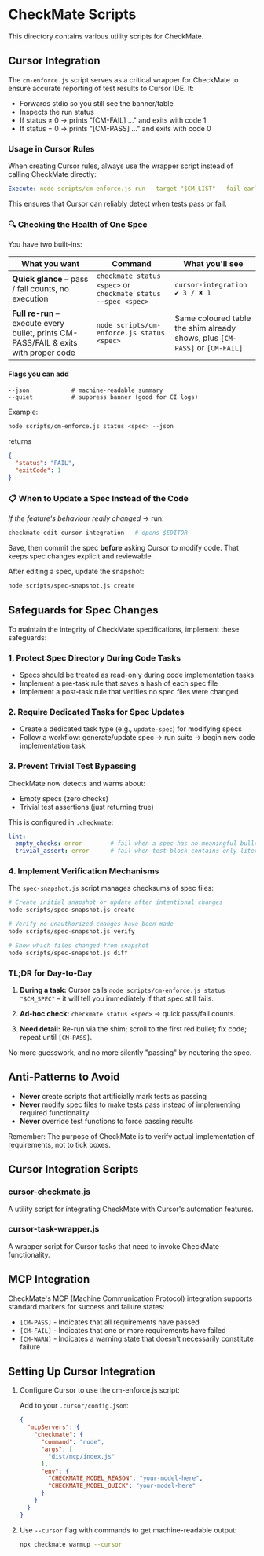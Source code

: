 # CheckMate Scripts

This directory contains various utility scripts for CheckMate.

## Cursor Integration

The `cm-enforce.js` script serves as a critical wrapper for CheckMate to ensure accurate reporting of test results to Cursor IDE. It:

- Forwards stdio so you still see the banner/table
- Inspects the run status
- If status ≠ 0 → prints "[CM-FAIL] ..." and exits with code 1
- If status = 0 → prints "[CM-PASS] ..." and exits with code 0

### Usage in Cursor Rules

When creating Cursor rules, always use the wrapper script instead of calling CheckMate directly:

```yaml
Execute: node scripts/cm-enforce.js run --target "$CM_LIST" --fail-early
```

This ensures that Cursor can reliably detect when tests pass or fail.

### 🔍 Checking the Health of One Spec

You have two built-ins:

| What you want                                                                        | Command                                                      | What you'll see                                                             |
| ------------------------------------------------------------------------------------ | ------------------------------------------------------------ | --------------------------------------------------------------------------- |
| **Quick glance** – pass / fail counts, no execution                                  | `checkmate status <spec>` or `checkmate status --spec <spec>` | `cursor-integration  ✔ 3 / ✖ 1`                                             |
| **Full re-run** – execute every bullet, prints CM-PASS/FAIL & exits with proper code | `node scripts/cm-enforce.js status <spec>` | Same coloured table the shim already shows, plus `[CM-PASS]` or `[CM-FAIL]` |

#### Flags you can add

```
--json            # machine-readable summary
--quiet           # suppress banner (good for CI logs)
```

Example:

```bash
node scripts/cm-enforce.js status <spec> --json
```

returns

```json
{
  "status": "FAIL",
  "exitCode": 1
}
```

### 📋 When to Update a Spec Instead of the Code

*If the feature's behaviour really changed* → run:

```bash
checkmate edit cursor-integration   # opens $EDITOR
```

Save, then commit the spec **before** asking Cursor to modify code.
That keeps spec changes explicit and reviewable.

After editing a spec, update the snapshot:

```bash
node scripts/spec-snapshot.js create
```

## Safeguards for Spec Changes

To maintain the integrity of CheckMate specifications, implement these safeguards:

### 1. Protect Spec Directory During Code Tasks

- Specs should be treated as read-only during code implementation tasks
- Implement a pre-task rule that saves a hash of each spec file
- Implement a post-task rule that verifies no spec files were changed

### 2. Require Dedicated Tasks for Spec Updates

- Create a dedicated task type (e.g., `update-spec`) for modifying specs
- Follow a workflow: generate/update spec → run suite → begin new code implementation task

### 3. Prevent Trivial Test Bypassing

CheckMate now detects and warns about:
- Empty specs (zero checks)
- Trivial test assertions (just returning true)

This is configured in `.checkmate`:

```yaml
lint:
  empty_checks: error        # fail when a spec has no meaningful bullets
  trivial_assert: error      # fail when test block contains only literals
```

### 4. Implement Verification Mechanisms

The `spec-snapshot.js` script manages checksums of spec files:

```bash
# Create initial snapshot or update after intentional changes
node scripts/spec-snapshot.js create

# Verify no unauthorized changes have been made
node scripts/spec-snapshot.js verify

# Show which files changed from snapshot
node scripts/spec-snapshot.js diff
```

### TL;DR for Day-to-Day

1. **During a task:**
   Cursor calls `node scripts/cm-enforce.js status "$CM_SPEC"` – it will tell you immediately if that spec still fails.

2. **Ad-hoc check:**
   `checkmate status <spec>` → quick pass/fail counts.

3. **Need detail:**
   Re-run via the shim; scroll to the first red bullet; fix code; repeat until `[CM-PASS]`.

No more guesswork, and no more silently "passing" by neutering the spec.

## Anti-Patterns to Avoid

- **Never** create scripts that artificially mark tests as passing
- **Never** modify spec files to make tests pass instead of implementing required functionality
- **Never** override test functions to force passing results

Remember: The purpose of CheckMate is to verify actual implementation of requirements, not to tick boxes.

## Cursor Integration Scripts

### cursor-checkmate.js

A utility script for integrating CheckMate with Cursor's automation features.

### cursor-task-wrapper.js

A wrapper script for Cursor tasks that need to invoke CheckMate functionality.

## MCP Integration

CheckMate's MCP (Machine Communication Protocol) integration supports standard markers for success and failure states:

- `[CM-PASS]` - Indicates that all requirements have passed
- `[CM-FAIL]` - Indicates that one or more requirements have failed
- `[CM-WARN]` - Indicates a warning state that doesn't necessarily constitute failure

## Setting Up Cursor Integration

1. Configure Cursor to use the cm-enforce.js script:

   Add to your `.cursor/config.json`:
   ```json
   {
     "mcpServers": {
       "checkmate": {
         "command": "node",
         "args": [
           "dist/mcp/index.js"
         ],
         "env": {
           "CHECKMATE_MODEL_REASON": "your-model-here",
           "CHECKMATE_MODEL_QUICK": "your-model-here"
         }
       }
     }
   }
   ```

2. Use `--cursor` flag with commands to get machine-readable output:
   ```bash
   npx checkmate warmup --cursor
   ``` 